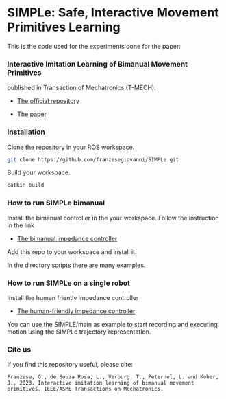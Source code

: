 # SIMPLe: Safe, Interactive Movement Primitives Learning

This is the code used for the experiments done for the paper: 
### Interactive Imitation Learning of Bimanual Movement Primitives 

published in Transaction of Mechatronics (T-MECH).

- [The official repository](https://github.com/franzesegiovanni/SIMPLe.git)

- [The paper](https://ieeexplore.ieee.org/stamp/stamp.jsp?arnumber=10215052)


### Installation 

Clone the repository in your ROS workspace. 

```bash
git clone https://github.com/franzesegiovanni/SIMPLe.git 
```

Build your workspace. 

```bash
catkin build
```

### How to run SIMPLe bimanual

Install the bimanual controller in the your workspace. Follow the instruction in the link
- [The bimanual impedance controller](https://github.com/franzesegiovanni/franka_bimanual_controllers)

Add this repo to your workspace and install it. 

In the directory scripts there are many examples. 



### How to run SIMPLe on a single robot 

Install the human friently impedance controller
- [The human-friendly impedance controller](https://github.com/franzesegiovanni/franka_human_friendly_controllers.git)

You can use the SIMPLE/main as example to start recording and executing motion using the SIMPLe trajectory representation. 

### Cite us

If you find this repository useful, please cite: 

```
Franzese, G., de Souza Rosa, L., Verburg, T., Peternel, L. and Kober, J., 2023. Interactive imitation learning of bimanual movement primitives. IEEE/ASME Transactions on Mechatronics.
```

